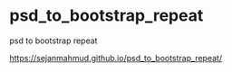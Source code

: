 # psd_to_bootstrap_repeat
psd to bootstrap repeat

https://sejanmahmud.github.io/psd_to_bootstrap_repeat/
